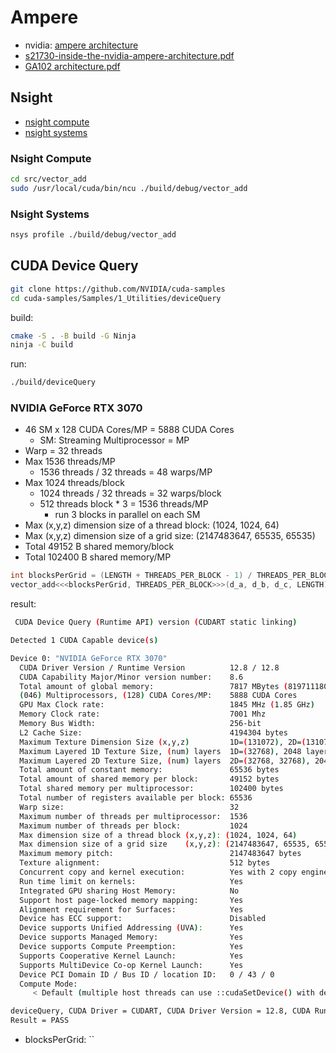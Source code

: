 # Ampere

- nvidia: [ampere architecture](https://www.nvidia.com/en-us/data-center/ampere-architecture/)
- [s21730-inside-the-nvidia-ampere-architecture.pdf](https://developer.download.nvidia.com/video/gputechconf/gtc/2020/presentations/s21730-inside-the-nvidia-ampere-architecture.pdf)
- [GA102 architecture.pdf](https://www.nvidia.com/content/PDF/nvidia-ampere-ga-102-gpu-architecture-whitepaper-v2.pdf)

## Nsight

- [nsight compute](https://developer.nvidia.com/nsight-compute)
- [nsight systems](https://developer.nvidia.com/nsight-systems)

### Nsight Compute

```bash
cd src/vector_add
sudo /usr/local/cuda/bin/ncu ./build/debug/vector_add
```

### Nsight Systems

```bash
nsys profile ./build/debug/vector_add
```

## CUDA Device Query

```bash
git clone https://github.com/NVIDIA/cuda-samples
cd cuda-samples/Samples/1_Utilities/deviceQuery
```

build:

```bash
cmake -S . -B build -G Ninja
ninja -C build
```

run:

```bash
./build/deviceQuery
```

### NVIDIA GeForce RTX 3070

- 46 SM x 128 CUDA Cores/MP = 5888 CUDA Cores
  - SM: Streaming Multiprocessor = MP
- Warp = 32 threads
- Max 1536 threads/MP
  - 1536 threads / 32 threads = 48 warps/MP
- Max 1024 threads/block
  - 1024 threads / 32 threads = 32 warps/block
  - 512 threads block * 3 = 1536 threads/MP
    - run 3 blocks in parallel on each SM
- Max (x,y,z) dimension size of a thread block: (1024, 1024, 64)
- Max (x,y,z) dimension size of a grid size: (2147483647, 65535, 65535)
- Total 49152 B shared memory/block
- Total 102400 B shared memory/MP

```cpp
int blocksPerGrid = (LENGTH + THREADS_PER_BLOCK - 1) / THREADS_PER_BLOCK;
vector_add<<<blocksPerGrid, THREADS_PER_BLOCK>>>(d_a, d_b, d_c, LENGTH);
```

result:

```bash
 CUDA Device Query (Runtime API) version (CUDART static linking)

Detected 1 CUDA Capable device(s)

Device 0: "NVIDIA GeForce RTX 3070"
  CUDA Driver Version / Runtime Version          12.8 / 12.8
  CUDA Capability Major/Minor version number:    8.6
  Total amount of global memory:                 7817 MBytes (8197111808 bytes)
  (046) Multiprocessors, (128) CUDA Cores/MP:    5888 CUDA Cores
  GPU Max Clock rate:                            1845 MHz (1.85 GHz)
  Memory Clock rate:                             7001 Mhz
  Memory Bus Width:                              256-bit
  L2 Cache Size:                                 4194304 bytes
  Maximum Texture Dimension Size (x,y,z)         1D=(131072), 2D=(131072, 65536), 3D=(16384, 16384, 16384)
  Maximum Layered 1D Texture Size, (num) layers  1D=(32768), 2048 layers
  Maximum Layered 2D Texture Size, (num) layers  2D=(32768, 32768), 2048 layers
  Total amount of constant memory:               65536 bytes
  Total amount of shared memory per block:       49152 bytes
  Total shared memory per multiprocessor:        102400 bytes
  Total number of registers available per block: 65536
  Warp size:                                     32
  Maximum number of threads per multiprocessor:  1536
  Maximum number of threads per block:           1024
  Max dimension size of a thread block (x,y,z): (1024, 1024, 64)
  Max dimension size of a grid size    (x,y,z): (2147483647, 65535, 65535)
  Maximum memory pitch:                          2147483647 bytes
  Texture alignment:                             512 bytes
  Concurrent copy and kernel execution:          Yes with 2 copy engine(s)
  Run time limit on kernels:                     Yes
  Integrated GPU sharing Host Memory:            No
  Support host page-locked memory mapping:       Yes
  Alignment requirement for Surfaces:            Yes
  Device has ECC support:                        Disabled
  Device supports Unified Addressing (UVA):      Yes
  Device supports Managed Memory:                Yes
  Device supports Compute Preemption:            Yes
  Supports Cooperative Kernel Launch:            Yes
  Supports MultiDevice Co-op Kernel Launch:      Yes
  Device PCI Domain ID / Bus ID / location ID:   0 / 43 / 0
  Compute Mode:
     < Default (multiple host threads can use ::cudaSetDevice() with device simultaneously) >

deviceQuery, CUDA Driver = CUDART, CUDA Driver Version = 12.8, CUDA Runtime Version = 12.8, NumDevs = 1
Result = PASS
```

- blocksPerGrid: ``
